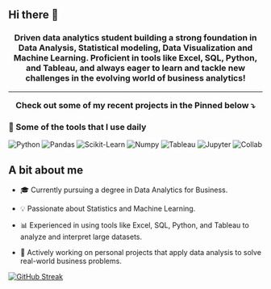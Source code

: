 ## Hi there 👋

<h3 align="center">
Driven data analytics student building a strong foundation in Data Analysis, Statistical modeling, Data Visualization and Machine Learning. Proficient in tools like Excel, SQL, Python, and Tableau, and always eager to learn and tackle new challenges in the evolving world of business analytics!

---

Check out some of my recent projects in the Pinned below ⤵️</h4>

<h3>💼 Some of the tools that I use daily</h3>
<p>
  <img alt="Python" src="https://img.shields.io/badge/-Python-3776AB?style=flat-square&logo=Python&logoColor=white" />
  <img alt="Pandas" src="https://img.shields.io/badge/-pandas-f7df1c?style=flat-square&logo=pandas&logoColor=black" />
  <img alt="Scikit-Learn" src="https://img.shields.io/badge/-scikitlearn-7953b3?style=flat-square&logo=scikitlearn&logoColor=white" />
  <img alt="Numpy" src="https://img.shields.io/badge/-numpy-007ACC?style=flat-square&logo=numpy&logoColor=white" />
  <img alt="Tableau" src="https://img.shields.io/badge/-tableau-45b8d8?style=flat-square&logo=tableau&logoColor=white" />
  <img alt="Jupyter" src="https://img.shields.io/badge/-jupyter-DD0031?style=flat-square&logo=jupyter&logoColor=white" />
  <img alt="Collab" src="https://img.shields.io/badge/-googlecolab-be3d19?style=flat-square&logo=googlecolab&logoColor=white" />
</p>

## A bit about me

- 🎓 Currently pursuing a degree in Data Analytics for Business.
  
- 💡 Passionate about Statistics and Machine Learning.
  
- 📊 Experienced in using tools like Excel, SQL, Python, and Tableau to analyze and interpret large datasets.

- 🌱 Actively working on personal projects that apply data analysis to solve real-world business problems.

[![GitHub Streak](https://github-readme-streak-stats.herokuapp.com?user=2024200&theme=dark&ring=fb4362&file=fb4362&currStreakNum=fb4362&currStreakLabel=fb4362&hide_border=true)](https://git.io/streak-stats)
